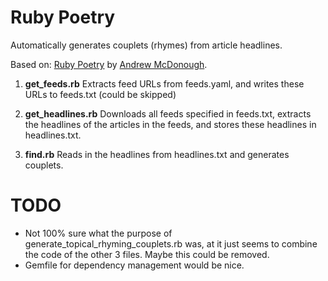 # Ruby Poetry

Automatically generates couplets (rhymes) from article headlines.

Based on:
[Ruby Poetry](http://blog.andrewmcdonough.com/blog/2012/02/23/ruby-poetry/) by [Andrew McDonough](https://twitter.com/#!/andrewmcdonough).

1. **get_feeds.rb**
	Extracts feed URLs from feeds.yaml, and writes these URLs to feeds.txt (could be skipped)

2. **get_headlines.rb**
	Downloads all feeds specified in feeds.txt, extracts the headlines of the articles in the feeds, and stores these headlines in headlines.txt.

3. **find.rb**
	Reads in the headlines from headlines.txt and generates couplets.

# TODO
- Not 100% sure what the purpose of generate_topical_rhyming_couplets.rb was, at it just seems to combine the code of the other 3 files. Maybe this could be removed.
- Gemfile for dependency management would be nice.
